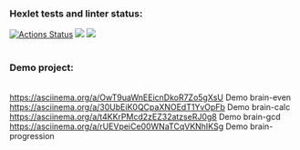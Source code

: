 ### Hexlet tests and linter status:
[![Actions Status](https://github.com/ivan-shumilin/python-project-lvl1/workflows/hexlet-check/badge.svg)](https://github.com/ivan-shumilin/python-project-lvl1/actions)
<a href="https://codeclimate.com/github/codeclimate/codeclimate/maintainability"><img src="https://api.codeclimate.com/v1/badges/a99a88d28ad37a79dbf6/maintainability" /></a>
<a href="https://codeclimate.com/github/codeclimate/codeclimate/test_coverage"><img src="https://api.codeclimate.com/v1/badges/a99a88d28ad37a79dbf6/test_coverage" /></a>
<br>
<br>
### Demo project:
<br>https://asciinema.org/a/OwT9uaWnEEicnDkoR7Zo5gXsU Demo brain-even
<br>https://asciinema.org/a/30UbEiK0QCpaXNOEdT1YvOpFb Demo brain-calc
<br>https://asciinema.org/a/t4KKrPMcd2zEZ32atzseRJ0g8 Demo brain-gcd
<br>https://asciinema.org/a/rUEVpeiCe00WNaTCqVKNhIKSg Demo brain-progression
